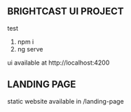 ## BRIGHTCAST UI PROJECT


test

1. npm i
2. ng serve

ui available at http://localhost:4200

## LANDING PAGE

static website available in /landing-page